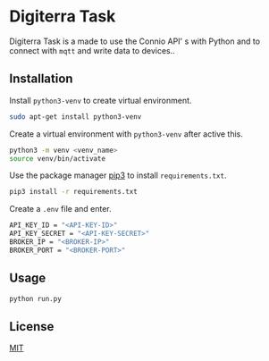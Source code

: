 # Digiterra Task

Digiterra Task is a made to use the Connio API' s with Python and to connect with `mqtt` and write data to devices..

## Installation

Install `python3-venv` to create virtual environment.

```bash
sudo apt-get install python3-venv
```

Create a virtual environment with `python3-venv` after active this.

```bash
python3 -m venv <venv_name>
source venv/bin/activate
```

Use the package manager [pip3](https://pip.pypa.io/en/stable/) to install `requirements.txt`.

```bash
pip3 install -r requirements.txt
```

Create a `.env` file and enter.

```bash
API_KEY_ID = "<API-KEY-ID>"
API_KEY_SECRET = "<API-KEY-SECRET>"
BROKER_IP = "<BROKER-IP>"
BROKER_PORT = "<BROKER-PORT>"
```

## Usage

```bash
python run.py
```

## License

[MIT](https://choosealicense.com/licenses/mit/)
